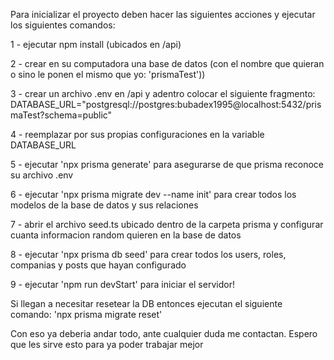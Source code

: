 Para inicializar el proyecto deben hacer las siguientes acciones y ejecutar los siguientes comandos:

1 - ejecutar npm install (ubicados en /api)

2 - crear en su computadora una base de datos (con el nombre que quieran o sino le ponen el mismo que yo: 'prismaTest'))

3 - crear un archivo .env en /api y adentro colocar el siguiente fragmento:
DATABASE_URL="postgresql://postgres:bubadex1995@localhost:5432/prismaTest?schema=public"

4 - reemplazar por sus propias configuraciones en la variable DATABASE_URL

5 - ejecutar 'npx prisma generate' para asegurarse de que prisma reconoce su archivo .env 

6 - ejecutar 'npx prisma migrate dev --name init' para crear todos los modelos de la base de datos y sus relaciones

7 - abrir el archivo seed.ts ubicado dentro de la carpeta prisma y configurar cuanta informacion random quieren en la base de datos

8 - ejecutar 'npx prisma db seed' para crear todos los users, roles, companias y posts que hayan configurado

9 - ejecutar 'npm run devStart' para iniciar el servidor!

Si llegan a necesitar resetear la DB entonces ejecutan el siguiente comando:
'npx prisma migrate reset'


Con eso ya deberia andar todo, ante cualquier duda me contactan.
Espero que les sirve esto para ya poder trabajar mejor